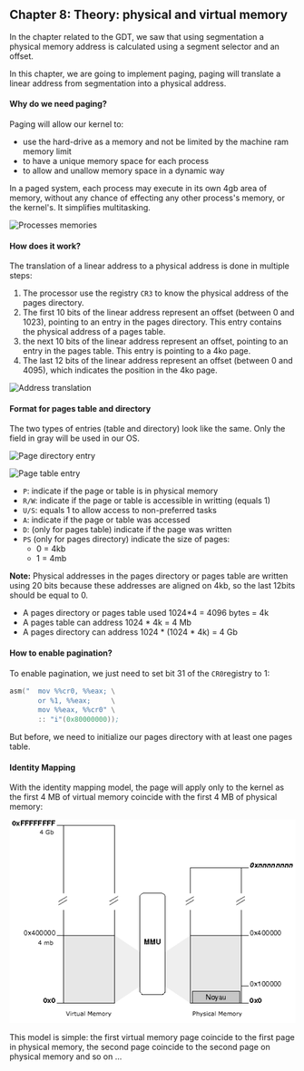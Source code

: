## Chapter 8: Theory: physical and virtual memory

In the chapter related to the GDT, we saw that using segmentation a physical memory address is calculated using a segment selector and an offset.

In this chapter, we are going to implement paging, paging will translate a linear address from segmentation into a physical address.

#### Why do we need paging?

Paging will allow our kernel to:

* use the hard-drive as a memory and not be limited by the machine ram memory limit
* to have a unique memory space for each process
* to allow and unallow memory space in a dynamic way

In a paged system, each process may execute in its own 4gb area of memory, without any chance of effecting any other process's memory, or the kernel's. It simplifies multitasking.

![Processes memories](./processes.png)

#### How does it work?

The translation of a linear address to a physical address is done in multiple steps:

1. The processor use the registry `CR3` to know the physical address of the pages directory.
2. The first 10 bits of the linear address represent an offset (between 0 and 1023), pointing to an entry in the pages directory. This entry contains the physical address of a pages table.
3. the next 10 bits of the linear address represent an offset, pointing to an entry in the pages table. This entry is pointing to a 4ko page.
4. The last 12 bits of the linear address represent an offset (between 0 and 4095), which indicates the position in the 4ko page.

![Address translation](./paging_memory.png)

#### Format for pages table and directory

The two types of entries (table and directory) look like the same. Only the field in gray will be used in our OS.

![Page directory entry](./page_directory_entry.png)

![Page table entry](./page_table_entry.png)

* `P`: indicate if the page or table is in physical memory
* `R/W`: indicate if the page or table is accessible in writting (equals 1)
* `U/S`: equals 1 to allow access to non-preferred tasks
* `A`: indicate if the page or table was accessed
* `D`: (only for pages table) indicate if the page was written
* `PS` (only for pages directory) indicate the size of pages:
    * 0 = 4kb
    * 1 = 4mb

**Note:** Physical addresses in the pages directory or pages table are written using 20 bits because these addresses are aligned on 4kb, so the last 12bits should be equal to 0.

* A pages directory or pages table used 1024*4 = 4096 bytes = 4k
* A pages table can address 1024 * 4k = 4 Mb
* A pages directory can address 1024 * (1024 * 4k) = 4 Gb

#### How to enable pagination?

To enable pagination, we just need to set bit 31 of the `CR0`registry to 1:

```asm
asm("  mov %%cr0, %%eax; \
       or %1, %%eax;     \
       mov %%eax, %%cr0" \
       :: "i"(0x80000000));
```

But before, we need to initialize our pages directory with at least one pages table.

#### Identity Mapping

With the identity mapping model, the page will apply only to the kernel as the first 4 MB of virtual memory coincide with the first 4 MB of physical memory:

![Identity Mapping](identitymapping.png)

This model is simple: the first virtual memory page coincide to the first page in physical memory, the second page coincide to the second page on physical memory and so on ...






